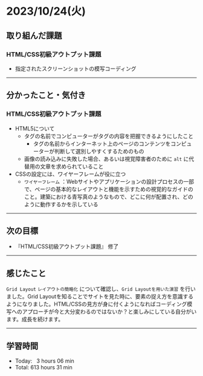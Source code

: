 # 2023/10/24(火) 

## 取り組んだ課題
### HTML/CSS初級アウトプット課題
- 指定されたスクリーンショットの模写コーディング
---

## 分かったこと・気付き
### HTML/CSS初級アウトプット課題
- HTML5について
  - タグの名前でコンピューターがタグの内容を把握できるようにしたこと
    - タグの名前からインターネット上のページのコンテンツをコンピューターが判断して選別しやすくするためのもの
  - 画像の読み込みに失敗した場合、あるいは視覚障害者のために `alt` に代替用の文章を求められていること
- CSSの設定には、ワイヤーフレームが役に立つ
  - `ワイヤーフレーム` ：Webサイトやアプリケーションの設計プロセスの一部で、ページの基本的なレイアウトと機能を示すための視覚的なガイドのこと。建築における青写真のようなもので、どこに何が配置され、どのように動作するかを示している
---

## 次の目標
- 『HTML/CSS初級アウトプット課題』 修了
---

## 感じたこと
`Grid Layout` `レイアウトの簡略化` について確認し、`Grid Layoutを用いた演習` を行いました。Grid Layoutを知ることでサイトを見た時に、要素の捉え方を意識するようになりました。HTML/CSSの見方が身に付くようになればコーディング模写へのアプローチが今と大分変わるのではないか？と楽しみにしている自分がいます。成長を続けます。

---

## 学習時間
- Today:&nbsp;&nbsp; 3 hours 06 min
- Total: 613 hours 31 min
